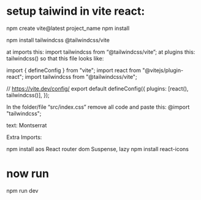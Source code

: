# setup taiwind in vite react:
npm create vite@latest project_name 
npm install


npm install tailwindcss @tailwindcss/vite

at imports this: import tailwindcss from “@tailwindcss/vite”;
at plugins this: tailwindcss()
so that this file looks like:

import { defineConfig } from "vite";
import react from "@vitejs/plugin-react";
import tailwindcss from "@tailwindcss/vite";

// https://vite.dev/config/
export default defineConfig({
  plugins: [react(), tailwindcss()],
});

In the folder/file “src/index.css” remove all code and paste this:
@import "tailwindcss";

text:
Montserrat

Extra Imports:

npm install aos
React router dom
Suspense, lazy
npm install react-icons

# now run 
npm run dev